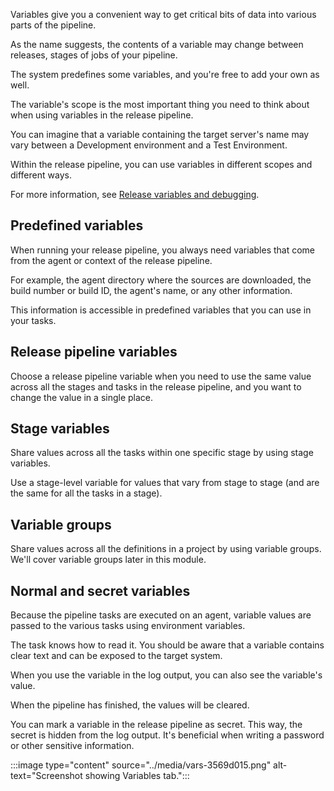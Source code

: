 Variables give you a convenient way to get critical bits of data into various parts of the pipeline.

As the name suggests, the contents of a variable may change between releases, stages of jobs of your pipeline.

The system predefines some variables, and you're free to add your own as well.

The variable's scope is the most important thing you need to think about when using variables in the release pipeline.

You can imagine that a variable containing the target server's name may vary between a Development environment and a Test Environment.

Within the release pipeline, you can use variables in different scopes and different ways.

For more information, see [Release variables and debugging](/azure/devops/pipelines/release/variables).

## Predefined variables

When running your release pipeline, you always need variables that come from the agent or context of the release pipeline.

For example, the agent directory where the sources are downloaded, the build number or build ID, the agent's name, or any other information.

This information is accessible in predefined variables that you can use in your tasks.

## Release pipeline variables

Choose a release pipeline variable when you need to use the same value across all the stages and tasks in the release pipeline, and you want to change the value in a single place.

## Stage variables

Share values across all the tasks within one specific stage by using stage variables.

Use a stage-level variable for values that vary from stage to stage (and are the same for all the tasks in a stage).

## Variable groups

Share values across all the definitions in a project by using variable groups. We'll cover variable groups later in this module.

## Normal and secret variables

Because the pipeline tasks are executed on an agent, variable values are passed to the various tasks using environment variables.

The task knows how to read it. You should be aware that a variable contains clear text and can be exposed to the target system.

When you use the variable in the log output, you can also see the variable's value.

When the pipeline has finished, the values will be cleared.

You can mark a variable in the release pipeline as secret. This way, the secret is hidden from the log output. It's beneficial when writing a password or other sensitive information.

:::image type="content" source="../media/vars-3569d015.png" alt-text="Screenshot showing Variables tab.":::
